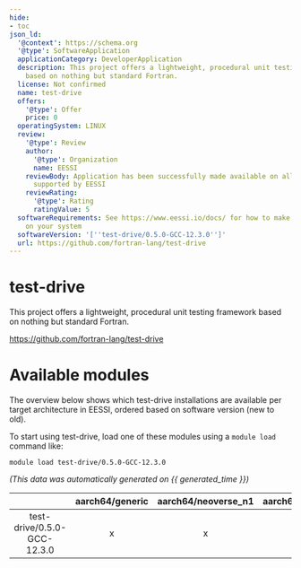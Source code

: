 ```yaml
---
hide:
- toc
json_ld:
  '@context': https://schema.org
  '@type': SoftwareApplication
  applicationCategory: DeveloperApplication
  description: This project offers a lightweight, procedural unit testing framework
    based on nothing but standard Fortran.
  license: Not confirmed
  name: test-drive
  offers:
    '@type': Offer
    price: 0
  operatingSystem: LINUX
  review:
    '@type': Review
    author:
      '@type': Organization
      name: EESSI
    reviewBody: Application has been successfully made available on all architectures
      supported by EESSI
    reviewRating:
      '@type': Rating
      ratingValue: 5
  softwareRequirements: See https://www.eessi.io/docs/ for how to make EESSI available
    on your system
  softwareVersion: '[''test-drive/0.5.0-GCC-12.3.0'']'
  url: https://github.com/fortran-lang/test-drive
---
```


test-drive
==========


This project offers a lightweight, procedural unit testing framework based on nothing but standard Fortran.

https://github.com/fortran-lang/test-drive
# Available modules


The overview below shows which test-drive installations are available per target architecture in EESSI, ordered based on software version (new to old).

To start using test-drive, load one of these modules using a `module load` command like:

```shell
module load test-drive/0.5.0-GCC-12.3.0
```

*(This data was automatically generated on {{ generated_time }})*  

| |aarch64/generic|aarch64/neoverse_n1|aarch64/neoverse_v1|aarch64/nvidia|x86_64/generic|x86_64/amd/zen2|x86_64/amd/zen3|x86_64/amd/zen4|x86_64/intel/haswell|x86_64/intel/sapphirerapids|x86_64/intel/skylake_avx512|
| :---: | :---: | :---: | :---: | :---: | :---: | :---: | :---: | :---: | :---: | :---: | :---: |
|test-drive/0.5.0-GCC-12.3.0|x|x|x|-|x|x|x|x|x|x|x|
